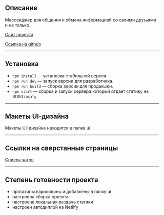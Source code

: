 ## Описание

Мессенджер для общения и обмена информацией со своими друзьями и не только.

[Сайт проекта](https://parceljs.org/getting-started/webapp/)

[Ссылка на github](https://github.com/Nastavshev/middle.messenger.praktikum.yandex)
___
## Установка

- `npm install` — установка стабильной версии.
- `npm run dev` — запуск версии для разработчика.
- `npm run build` — сборка версии для продакшен.
- `npm start` — сборка и запуск сервера который отдает статику на 3000 порту.
---
## Макеты UI-дизайна

Макеты UI-дизайна находятся в папке ui
___

## Ссылки на сверстанные страницы

[Список чатов](http://localhost:1234/src/chats.html)
___

## Степень готовности проекта

- протатипы нарисованы и добавлены в папку ui
- настроена сборка проекта
- настроена локальная раздача статики
- настроен автодиплой на Netlify